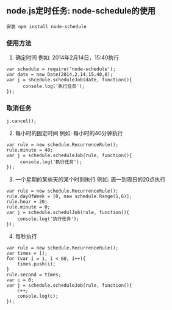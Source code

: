 ## node.js定时任务: node-schedule的使用
```
安装 npm install node-schedule
```

### 使用方法
1. 确定时间
例如: 2014年2月14日，15:40执行
```
var schedule = require('node-schedule');
var date = new Date(2014,2,14,15,40,0);
var j = shcedule.scheduleJob(date, function(){
      console.log('执行任务');          
});
```
### 取消任务
```
j.cancel();
```
2. 每小时的固定时间
例如: 每小时的40分钟执行
```
var rule = new schedule.RecurrenceRule();
rule.minute = 40;
var j = schedule.scheduleJob(rule, function(){
     console.log('执行任务');   
});
```
3. 一个星期的某些天的某个时刻执行
例如: 周一到周日的20点执行
```
var rule = new schedule.RecurrenceRule();
rule.dayOfWeek = [0, new schedule.Range(1,6)];
rule.hour = 20;
rule.minute = 0;
var j = schedule.schedulJob(rule, function(){
    console.log('执行任务');
});
```
4. 每秒执行
```
var rule = new schedule.RecurrenceRule();
var times = [];
for (var i = 1, i < 60, i++){
    times.push(i);
}
rule.second = times;
var c = 0;
var j = schedule.scheduleJob(rule, function(){
    c++;
    console.log(c);
});
```
